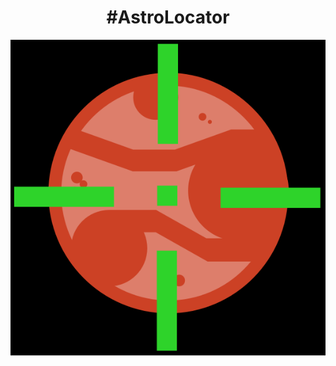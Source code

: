 <div align="center">
  <h1>#AstroLocator</h1>
  <img src="https://github.com/Cole789/AstroLocator/blob/master/AstroLocater.png" alt="Logo">
</div>
